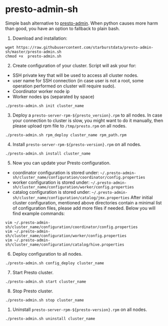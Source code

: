 # presto-admin-sh

Simple bash alternative to [presto-admin](https://github.com/prestodb/presto-admin).
When python causes more harm than good, you have an option to fallback to plain bash.

1. Download and installation:

```
wget https://raw.githubusercontent.com/starburstdata/presto-admin-sh/master/presto-admin.sh
chmod +x  presto-admin.sh
```

2. Create configuration of your cluster. Script will ask your for:
 - SSH private key that will be used to access all cluster nodes.
 - user name for SSH connection (in case user is not a root, some operation performed on cluster will require sudo).
 - Coordinator worker node ip
 - Worker nodes ips (separated by space)

```
./presto-admin.sh init cluster_name
```

3. Deploy a `presto-server-rpm-${presto_version}.rpm` to all nodes.
In case your connection to cluster is slow, you might want to do it manually, then please upload rpm file to `/tmp/presto.rpm` on all nodes.

```
./presto-admin.sh rpm_deploy cluster_name rpm_path.rpm
```

4. Install `presto-server-rpm-${presto-version}.rpm` on all nodes.

```
./presto-admin.sh install cluster_name
```

5. Now you can update your Presto configuration.
 - coordinator configuration is stored under: `~/.presto-admin-sh/cluster_name/configuration/coordinator/config.properties`
 - worker configuration is stored under: `~/.presto-admin-sh/cluster_name/configuration/worker/config.properties`
 - catalog configuration is stored under: `~/.presto-admin-sh/cluster_name/configuration/catalog/jmx.properties`
After initial cluster configuration, mentioned above directories contain a minimal list of configuration files, please add more files if needed. Below you will find example commands:

```
vim ~/.presto-admin-sh/cluster_name/configuration/coordinator/config.properties
vim ~/.presto-admin-sh/cluster_name/configuration/worker/config.properties
vim ~/.presto-admin-sh/cluster_name/configuration/catalog/hive.properties
```

6. Deploy configuration to all nodes.

```
./presto-admin.sh config_deploy cluster_name
```

7. Start Presto cluster.

```
./presto-admin.sh start cluster_name
```

8. Stop Presto cluster.

```
./presto-admin.sh stop cluster_name
```

1. Uninstall `presto-server-rpm-${presto-version}.rpm` on all nodes.

```
./presto-admin.sh uninstall cluster_name
```
